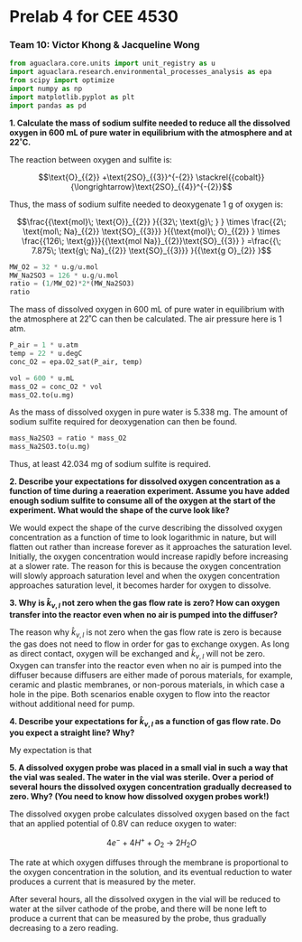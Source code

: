 # Prelab 4 for CEE 4530

### Team 10: Victor Khong & Jacqueline Wong ###

```python
from aguaclara.core.units import unit_registry as u
import aguaclara.research.environmental_processes_analysis as epa
from scipy import optimize
import numpy as np
import matplotlib.pyplot as plt
import pandas as pd
```

<b>1. Calculate the mass of sodium sulfite needed to reduce all the dissolved oxygen in 600 mL of pure water in equilibrium with the atmosphere and at 22˚C.</b>

The reaction between oxygen and sulfite is:

$$\text{O}_{{2}} +\text{2SO}_{{3}}^{-{2}} \stackrel{{cobalt}}{\longrightarrow}\text{2SO}_{{4}}^{-{2}}$$

Thus, the mass of sodium sulfite needed to deoxygenate 1 g of oxygen is:

$$\frac{{\text{mol}\; \text{O}}_{{2}} }{{32\; \text{g}\; } } \times \frac{{2\; \text{mol\; Na}_{{2}} \text{SO}_{{3}}} }{{\text{mol}\; O}_{{2}} } \times \frac{{126\; \text{g}}}{{\text{mol Na}}_{{2}}\text{SO}_{{3}} } =\frac{{\; 7.875\; \text{g\; Na}_{{2}} \text{SO}_{{3}}} }{{\text{g O}_{2}} }$$

```python
MW_O2 = 32 * u.g/u.mol
MW_Na2SO3 = 126 * u.g/u.mol
ratio = (1/MW_O2)*2*(MW_Na2SO3)
ratio
```

The mass of dissolved oxygen in 600 mL of pure water in equilibrium with the atmosphere at 22˚C can then be calculated. The air pressure here is 1 atm.

```python
P_air = 1 * u.atm
temp = 22 * u.degC
conc_O2 = epa.O2_sat(P_air, temp)

vol = 600 * u.mL
mass_O2 = conc_O2 * vol
mass_O2.to(u.mg)
```

As the mass of dissolved oxygen in pure water is 5.338 mg. The amount of sodium sulfite required for deoxygenation can then be found.

```python
mass_Na2SO3 = ratio * mass_O2
mass_Na2SO3.to(u.mg)
```

Thus, at least 42.034 mg of sodium sulfite is required.

<b> 2. Describe your expectations for dissolved oxygen concentration as a function of time during a reaeration experiment. Assume you have added enough sodium sulfite to consume all of the oxygen at the start of the experiment. What would the shape of the curve look like?</b>

We would expect the shape of the curve describing the dissolved oxygen concentration as a function of time to look logarithmic in nature, but will flatten out rather than increase forever as it approaches the saturation level. Initially, the oxygen concentration would increase rapidly before increasing at a slower rate. The reason for this is because the oxygen concentration will slowly approach saturation level and when the oxygen concentration approaches saturation level, it becomes harder for oxygen to dissolve.

<b> 3. Why is $\hat{k}_{v,l}$ not zero when the gas flow rate is zero? How can oxygen transfer into the reactor even when no air is pumped into the diffuser? </b>

The reason why $\hat{k}_{v,l}$ is not zero when the gas flow rate is zero is because the gas does not need to flow in order for gas to exchange oxygen. As long as direct contact, oxygen will be exchanged and $\hat{k}_{v,l}$ will not be zero. Oxygen can transfer into the reactor even when no air is pumped into the diffuser because diffusers are either made of porous materials, for example, ceramic and plastic membranes, or non-porous materials, in which case a hole in the pipe. Both scenarios enable oxygen to flow into the reactor without additional need for pump.

<b>4. Describe your expectations for $\hat{k}_{v,l}$ as a function of gas flow rate. Do you expect a straight line? Why?</b>

My expectation is that 

<b> 5. A dissolved oxygen probe was placed in a small vial in such a way that the vial was sealed. The water in the vial was sterile. Over a period of several hours the dissolved oxygen concentration gradually decreased to zero. Why? (You need to know how dissolved oxygen probes work!)</b>

The dissolved oxygen probe calculates dissolved oxygen based on the fact that an applied potential of 0.8V can reduce oxygen to water:

$$4 e^- + 4 H^+ + O_2 \;\mathrm{\to}\; 2 H_2O$$

The rate at which oxygen diffuses through the membrane is proportional to the oxygen concentration in the solution, and its eventual reduction to water produces a current that is measured by the meter.

After several hours, all the dissolved oxygen in the vial will be reduced to water at the silver cathode of the probe, and there will be none left to produce a current that can be measured by the probe, thus gradually decreasing to a zero reading.
